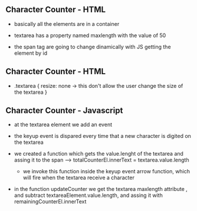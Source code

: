 ## Character Counter - HTML

* basically all the elements are in a container

* textarea has a property named maxlength with the value of 50

* the span tag are going to change dinamically with JS getting the element by id

## Character Counter - HTML

* .textarea { 
    resize: none -> this don't allow the user change the size of the textarea
  }

## Character Counter - Javascript

* at the textarea element we add an event

* the keyup event is dispared every time that a new character is digited on the textarea

* we created a function which gets the value.lenght of the textarea and assing it to the span --> totalCounterEl.innerText = textarea.value.length
    - we invoke this function inside the keyup event arrow function, which will fire when the textarea receive a character

* in the function updateCounter we get the textarea maxlength attribute , and subtract textareaElement.value.length, and assing it with remainingCounterEl.innerText 